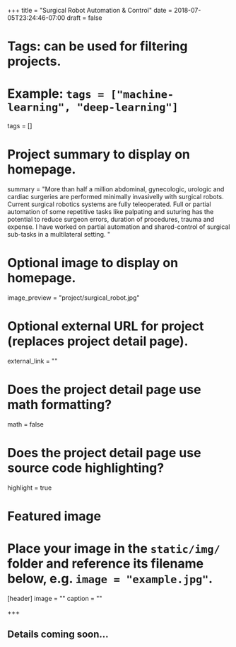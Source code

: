 +++
title = "Surgical Robot Automation & Control"
date = 2018-07-05T23:24:46-07:00
draft = false

# Tags: can be used for filtering projects.
# Example: `tags = ["machine-learning", "deep-learning"]`
tags = []

# Project summary to display on homepage.
summary = "More than half a million abdominal, gynecologic, urologic and cardiac surgeries are performed minimally invasivelly with surgical robots. Current surgical robotics systems are fully teleoperated. Full or partial automation of some repetitive tasks like palpating and suturing has the potential to reduce surgeon errors, duration of procedures, trauma and expense. I have worked on partial automation and shared-control of surgical sub-tasks in a multilateral setting. "

# Optional image to display on homepage.
image_preview = "project/surgical_robot.jpg"

# Optional external URL for project (replaces project detail page).
external_link = ""

# Does the project detail page use math formatting?
math = false

# Does the project detail page use source code highlighting?
highlight = true

# Featured image
# Place your image in the `static/img/` folder and reference its filename below, e.g. `image = "example.jpg"`.
[header]
image = ""
caption = ""

+++

<h2>Details coming soon...</h2>
